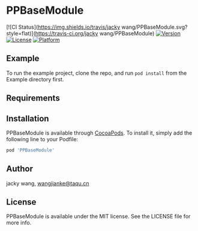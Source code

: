 # PPBaseModule

[![CI Status](https://img.shields.io/travis/jacky wang/PPBaseModule.svg?style=flat)](https://travis-ci.org/jacky wang/PPBaseModule)
[![Version](https://img.shields.io/cocoapods/v/PPBaseModule.svg?style=flat)](https://cocoapods.org/pods/PPBaseModule)
[![License](https://img.shields.io/cocoapods/l/PPBaseModule.svg?style=flat)](https://cocoapods.org/pods/PPBaseModule)
[![Platform](https://img.shields.io/cocoapods/p/PPBaseModule.svg?style=flat)](https://cocoapods.org/pods/PPBaseModule)

## Example

To run the example project, clone the repo, and run `pod install` from the Example directory first.

## Requirements

## Installation

PPBaseModule is available through [CocoaPods](https://cocoapods.org). To install
it, simply add the following line to your Podfile:

```ruby
pod 'PPBaseModule'
```

## Author

jacky wang, wangjianke@taqu.cn

## License

PPBaseModule is available under the MIT license. See the LICENSE file for more info.
